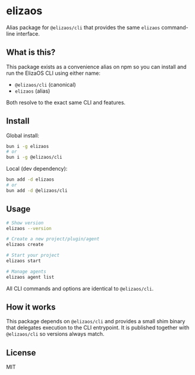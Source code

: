 # elizaos

Alias package for `@elizaos/cli` that provides the same `elizaos` command-line interface.

## What is this?

This package exists as a convenience alias on npm so you can install and run the ElizaOS CLI using either name:

- `@elizaos/cli` (canonical)
- `elizaos` (alias)

Both resolve to the exact same CLI and features.

## Install

Global install:

```bash
bun i -g elizaos
# or
bun i -g @elizaos/cli
```

Local (dev dependency):

```bash
bun add -d elizaos
# or
bun add -d @elizaos/cli
```

## Usage

```bash
# Show version
elizaos --version

# Create a new project/plugin/agent
elizaos create

# Start your project
elizaos start

# Manage agents
elizaos agent list
```

All CLI commands and options are identical to `@elizaos/cli`.

## How it works

This package depends on `@elizaos/cli` and provides a small shim binary that delegates execution to the CLI entrypoint. It is published together with `@elizaos/cli` so versions always match.

## License

MIT
